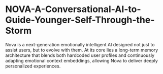# NOVA-A-Conversational-AI-to-Guide-Younger-Self-Through-the-Storm
Nova is a next-generation emotionally intelligent AI designed not just to assist users, but to evolve with them. At its core lies a long-term memory architecture that blends both hardcoded user profiles and continuously adapting emotional context embeddings, allowing Nova to deliver deeply personalized experiences.
